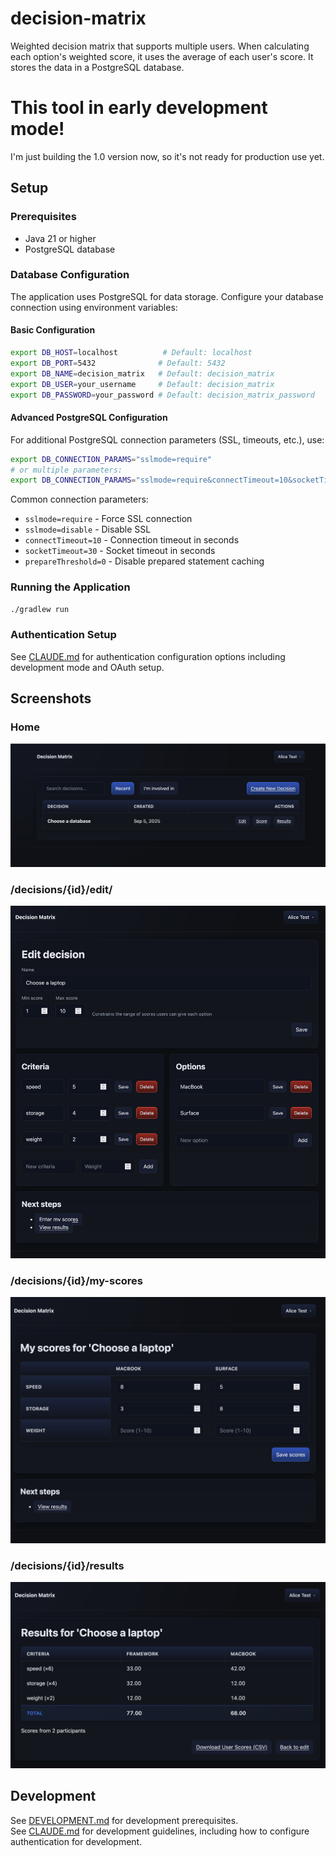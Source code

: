 # decision-matrix
Weighted decision matrix that supports multiple users. 
When calculating each option's weighted score, it uses the average of each user's score.
It stores the data in a PostgreSQL database. 

# This tool in early development mode!
I'm just building the 1.0 version now, so it's not ready for production use yet.

## Setup

### Prerequisites
- Java 21 or higher
- PostgreSQL database

### Database Configuration
The application uses PostgreSQL for data storage. Configure your database connection using environment variables:

#### Basic Configuration
```bash
export DB_HOST=localhost          # Default: localhost
export DB_PORT=5432              # Default: 5432
export DB_NAME=decision_matrix   # Default: decision_matrix
export DB_USER=your_username     # Default: decision_matrix
export DB_PASSWORD=your_password # Default: decision_matrix_password
```

#### Advanced PostgreSQL Configuration
For additional PostgreSQL connection parameters (SSL, timeouts, etc.), use:

```bash
export DB_CONNECTION_PARAMS="sslmode=require"
# or multiple parameters:
export DB_CONNECTION_PARAMS="sslmode=require&connectTimeout=10&socketTimeout=30"
```

Common connection parameters:
- `sslmode=require` - Force SSL connection
- `sslmode=disable` - Disable SSL
- `connectTimeout=10` - Connection timeout in seconds
- `socketTimeout=30` - Socket timeout in seconds
- `prepareThreshold=0` - Disable prepared statement caching

### Running the Application
```bash
./gradlew run
```

### Authentication Setup
See [CLAUDE.md](CLAUDE.md) for authentication configuration options including development mode and OAuth setup.

## Screenshots
### Home
![Index](docs/resources/index.png)
### /decisions/{id}/edit/
![Edit](docs/resources/edit.png)
### /decisions/{id}/my-scores
![Score](docs/resources/score.png)
### /decisions/{id}/results
![Results](docs/resources/results.png)

## Development
See [DEVELOPMENT.md](DEVELOPMENT.md) for development prerequisites.  
See [CLAUDE.md](CLAUDE.md) for development guidelines, including how to configure authentication for development.
